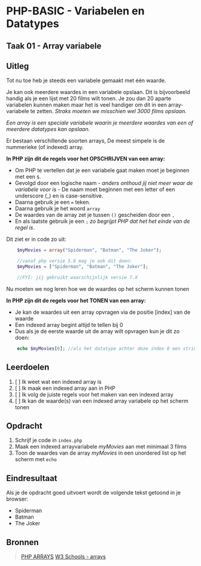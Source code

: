 # PHP-BASIC - Variabelen en Datatypes

## Taak 01 - Array variabele

## Uitleg

Tot nu toe heb je steeds een variabele gemaakt met één waarde.

Je kan ook meerdere waardes in een variabele opslaan. Dit is bijvoorbeeld handig als je een lijst met 20 films wilt tonen. Je zou dan 20 aparte variabelen kunnen maken maar het is veel handiger om dit in een array-variabele te zetten. _Straks moeten we misschien wel 3000 films opslaan._

_Een array is een speciale variabele waarin je meerdere waardes van een of meerdere datatypes kan opslaan._

Er bestaan verschillende soorten arrays, De meest simpele is de nummerieke (of indexed) array.

**In PHP zijn dit de regels voor het OPSCHRIJVEN van een array:**

* Om PHP te vertellen dat je een variabele gaat maken moet je beginnen met een `$`.  
* Gevolgd door een logische naam - _anders onthoud jij niet meer waar de variabele voor is_ - De naam moet beginnen met een letter of een underscore (_) en is case-sensitive.
* Daarna gebruik je een `=` teken.
* Daarna gebruik je het woord `array`
* De waardes van de array zet je tussen `()` gescheiden door een `,`
* En als laatste gebruik je een `;` _zo begrijpt PHP dat het het einde van de regel is_.

Dit ziet er in code zo uit:

```php
    $myMovies = array("Spiderman", "Batman", "The Joker");

    //vanaf php versie 5.6 mag je ook dit doen:
    $myMovies = ["Spiderman", "Batman", "The Joker"];

    //FYI: jij gebruikt waarschijnlijk versie 7.X
```

Nu moeten we nog leren hoe we de waardes op het scherm kunnen tonen

**In PHP zijn dit de regels voor het TONEN van een array:**

* Je kan de waardes uit een array opvragen via de positie [index] van de waarde
* Een indexed array begint altijd te tellen bij 0
* Dus als je de eerste waarde uit de array wilt opvragen kun je dit zo doen:

```php
    echo $myMovies[0]; //als het datatype achter deze index 0 een string, of een getal is dan wordt het resultaat op het scherm getoond.
```

## Leerdoelen

1. [ ] Ik weet wat een indexed array is
2. [ ] Ik maak een indexed array aan in PHP
3. [ ] Ik volg de juiste regels voor het maken van een indexed array
4. [ ] Ik kan de waarde(s) van een indexed array variabele op het scherm tonen

## Opdracht

1. Schrijf je code in `index.php`
2. Maak een indexed arrayvariabele _myMovies_ aan met minimaal 3 films
3. Toon de waardes van de array _myMovies_ in een unordered list op het scherm met `echo`

## Eindresultaat

Als je de opdracht goed uitvoert wordt de volgende tekst getoond in je browser:

* Spiderman
* Batman
* The Joker

## Bronnen

>[PHP ARRAYS](https://youtu.be/mNcZG4-Mi9M)
>[W3 Schools - arrays](https://www.w3schools.com/PHP/php_arrays.asp)

<!--- ------------ DIT COMMENTAAR LATEN STAAN AUB ------------
------------------ ------------------------------ ------------
------------------ eagle ref:91113875
------------------ ------------------------------ ------------
------------------ DIT COMMENTAAR LATEN STAAN AUB -------- -->
